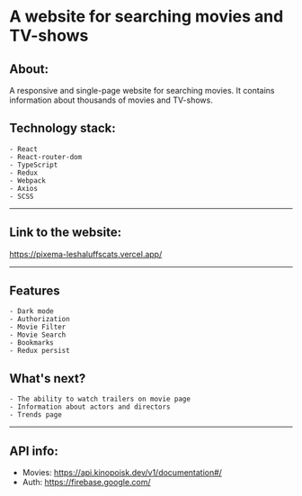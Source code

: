 # A website for searching movies and TV-shows

## About:
A responsive and single-page website for searching movies.
It contains information about thousands of movies and TV-shows.

## Technology stack:
    - React
    - React-router-dom
    - TypeScript
    - Redux
    - Webpack
    - Axios
    - SCSS
 
 <hr></hr>

 ## Link to the website: 
 https://pixema-leshaluffscats.vercel.app/
 <hr></hr>

 ## Features
    - Dark mode
    - Authorization
    - Movie Filter
    - Movie Search
    - Bookmarks
    - Redux persist


## What's next?
    - The ability to watch trailers on movie page
    - Information about actors and directors
    - Trends page
 
 <hr></hr>

 ## API info:
 - Movies: https://api.kinopoisk.dev/v1/documentation#/ 
 - Auth: https://firebase.google.com/

